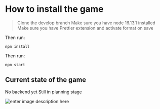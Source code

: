 # How to install the game

> Clone the develop branch
> Make sure you have node 16.13.1 installed
> Make sure you have Prettier extension and activate format on save

Then run:

    npm install

Then run:

    npm start

## Current state of the game

No backend yet Still in planning stage

![enter image description here](https://i.imgur.com/A0XEBM8.png)